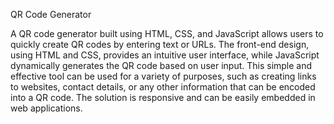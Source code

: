 QR Code Generator

A QR code generator built using HTML, CSS, and JavaScript allows users to quickly create QR codes by entering text or URLs. The front-end design, using HTML and CSS, provides an intuitive user interface, while JavaScript dynamically generates the QR code based on user input. This simple and effective tool can be used for a variety of purposes, such as creating links to websites, contact details, or any other information that can be encoded into a QR code. The solution is responsive and can be easily embedded in web applications.
